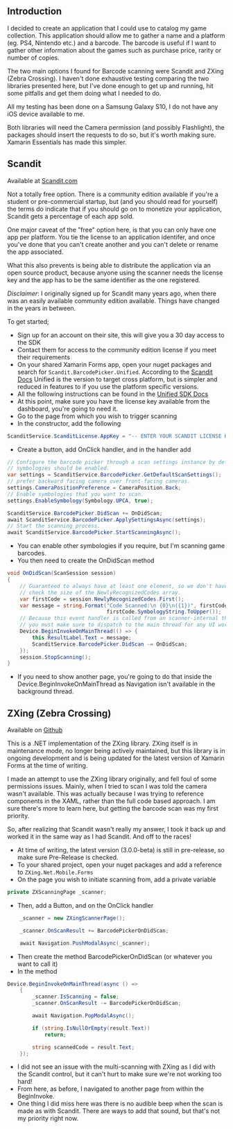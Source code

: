 Introduction
---

I decided to create an application that I could use to catalog my game collection. This application should allow me
to gather a name and a platform (eg. PS4, Nintendo etc.) and a barcode. The barcode is useful if I want to gather other 
information about the games such as purchase price, rarity or number of copies. 

The two main options I found for Barcode scanning were Scandit and ZXing (Zebra Crossing). I haven't done exhaustive testing 
comparing the two libraries presented here, but I've done enough to get up and running, hit some pitfalls and get them 
doing what I needed to do. 

All my testing has been done on a Samsung Galaxy S10, I do not have any iOS device available to me. 

Both libraries will need the Camera permission (and possibly Flashlight), the packages should insert the requests to do so, 
but it's worth making sure. Xamarin Essentials has made this simpler. 

Scandit    
----

Available at [Scandit.com](https://scandit.com)

Not a totally free option. There is a community edition available if you're a student or pre-commercial startup, but 
(and you should read for yourself) the terms do indicate that if you should go on to monetize your application, 
Scandit gets a percentage of each app sold. 

One major caveat of the "free" option here, is that you can only have one app per platform. You tie the license to an 
application identifer, and once you've done that you can't create another and you can't delete or rename the app associated. 

What this also prevents is being able to distribute the application via an open source product, because anyone using the scanner 
needs the license key and the app has to be the same identifier as the one registered. 

*Disclaimer*: I originally signed up for Scandit many years ago, when there was an easily available community edition available. Things 
have changed in the years in between. 

To get started;

- Sign up for an account on their site, this will give you a 30 day access to the SDK
- Contact them for access to the community edition license if you meet their requirements
- On your shared Xamarin Forms app, open your nuget packages and search for `Scandit.BarcodePicker.Unified`. According to the [Scandit Docs](https://docs.scandit.com/stable/xamarin/index.html) Unified is the version to target cross platform, but is simpler and reduced in features to if you use the platform specific versions.
- All the following instructions can be found in the [Unified SDK Docs](docs.scandit.com/stable/xamarin/xamarin-unified-integrate.html)
- At this point, make sure you have the license key available from the dashboard, you're going to need it. 
- Go to the page from which you wish to trigger scanning
- In the constructor, add the following
  
```C#
ScanditService.ScanditLicense.AppKey = "-- ENTER YOUR SCANDIT LICENSE KEY HERE --";
```
- Create a button, add OnClick handler, and in the handler add

```C#
// Configure the barcode picker through a scan settings instance by defining which
// symbologies should be enabled.
var settings = ScanditService.BarcodePicker.GetDefaultScanSettings();
// prefer backward facing camera over front-facing cameras.
settings.CameraPositionPreference = CameraPosition.Back;
// Enable symbologies that you want to scan.
settings.EnableSymbology(Symbology.UPCA, true);

ScanditService.BarcodePicker.DidScan += OnDidScan;
await ScanditService.BarcodePicker.ApplySettingsAsync(settings);
// Start the scanning process.
await ScanditService.BarcodePicker.StartScanningAsync();
```

- You can enable other symbologies if you require, but I'm scanning game barcodes. 
- You then need to create the OnDidScan method
```C#
void OnDidScan(ScanSession session)
{
    // Guaranteed to always have at least one element, so we don't have to 
    // check the size of the NewlyRecognizedCodes array.
    var firstCode = session.NewlyRecognizedCodes.First();
    var message = string.Format("Code Scanned:\n {0}\n({1})", firstCode.Data,
                                firstCode.SymbologyString.ToUpper());
    // Because this event handler is called from an scanner-internal thread, 
    // you must make sure to dispatch to the main thread for any UI work.
    Device.BeginInvokeOnMainThread(() => {
        this.ResultLabel.Text = message;
        ScanditService.BarcodePicker.DidScan -= OnDidScan;
    });
    session.StopScanning();
}
```
- If you need to show another page, you're going to do that inside the Device.BeginInvokeOnMainThread as Navigation isn't 
available in the background thread.

ZXing (Zebra Crossing)
----

Available on [Github](https://github.com/Redth/ZXing.Net.Mobile)

This is a .NET implementation of the ZXing library. ZXing itself is in maintenance mode, no longer being actively maintained, 
but this library is in ongoing development and is being updated for the latest version of Xamarin Forms at the time of writing. 

I made an attempt to use the ZXing library originally, and fell foul of some permissions issues. Mainly, when I tried to scan 
I was told the camera wasn't available. This was actually because I was trying to reference components in the XAML, rather than 
the full code based approach. I am sure there's more to learn here, but getting the barcode scan was my first priority. 

So, after realizing that Scandit wasn't really my answer, I took it back up and worked it in the same way as I had Scandit. And off 
to the races! 

- At time of writing, the latest version (3.0.0-beta) is still in pre-release, so make sure Pre-Release is checked. 
- To your shared project, open your nuget packages and add a reference to `ZXing.Net.Mobile.Forms`
- On the page you wish to initiate scanning from, add a private variable
```C#
private ZXScanningPage _scanner;
```
- Then, add a Button, and on the OnClick handler
```C#
    _scanner = new ZXingScannerPage();

    _scanner.OnScanResult += BarcodePickerOnDidScan;

    await Navigation.PushModalAsync(_scanner);
```
- Then create the method BarcodePickerOnDidScan (or whatever you want to call it)
- In the method
```C#
Device.BeginInvokeOnMainThread(async () =>
    {
        _scanner.IsScanning = false;
        _scanner.OnScanResult -= BarcodePickerOnDidScan;

        await Navigation.PopModalAsync();

        if (string.IsNullOrEmpty(result.Text)) 
            return;

        string scannedCode = result.Text;
    });
```
- I did not see an issue with the multi-scanning with ZXing as I did with the Scandit control, but it can't hurt to make sure we're not working too hard!
- From here, as before, I navigated to another page from within the BeginInvoke. 
- One thing I did miss here was there is no audible beep when the scan is made as with Scandit. There are ways to add that sound, but that's not my priority right now. 
